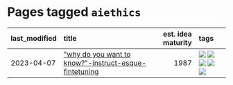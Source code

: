 # Pages tagged `aiethics`

|last_modified|title|est. idea maturity|tags
|:---|:---|---:|:---|
|2023-04-07|["why do you want to know?"-instruct-esque-fintetuning](../whydoyouwantoknow.md)|1987|[![](https://img.shields.io/badge/tag-aiethics-274569)](../tags/aiethics.md) [![](https://img.shields.io/badge/tag-alignment-36f98)](../tags/alignment.md) [![](https://img.shields.io/badge/tag-dialogue-fe6d78)](../tags/dialogue.md) [![](https://img.shields.io/badge/tag-models-4377c4)](../tags/models.md) [![](https://img.shields.io/badge/tag-wip-d5ffe)](../tags/wip.md)|